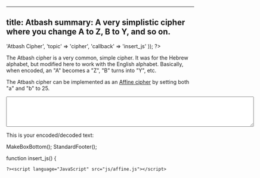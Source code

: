 ----
title: Atbash
summary: A very simplistic cipher where you change A to Z, B to Y, and so on.
----
<?php

require '../../functions.inc';
StandardHeader(array(
		'title' => 'Atbash Cipher',
		'topic' => 'cipher',
		'callback' => 'insert_js'
	));

?>

<p>The Atbash cipher is a very common, simple cipher.  It was for the Hebrew alphabet, but modified here to work with the English alphabet.  Basically, when encoded, an "A" becomes a "Z", "B" turns into "Y", etc.</p>

<p>The Atbash cipher can be implemented as an <a href="affine.php">Affine cipher</a> by setting both "a" and "b" to 25.</p>

<form name="encoder" method=post action="#" onsubmit="return false;">
<p><textarea name="text" rows="5" cols="80"></textarea></p>
</form>
<p>This is your encoded/decoded text:</p>
<?php MakeBoxTop('center'); ?>
<span id='affine'></span>
<?php

MakeBoxBottom();
StandardFooter();


function insert_js() {

	?><script language="JavaScript" src="js/affine.js"></script>
<script language="JavaScript" src="js/util.js"></script>
<script language="JavaScript"><!--
// This code was written by Tyler Akins and placed in the public domain.
// It would be nice if you left this header intact.  http://rumkin.com

function start_update()
{
   if (! document.getElementById)
   {
      alert('Sorry, you need a newer browser.');
      return;
   }

   if ((! document.Affine_Loaded) || (! document.Util_Loaded) ||
       (! document.getElementById('affine')))
   {
      window.setTimeout('start_update()', 100);
      return;
   }
   upd();
}


function upd()
{
   if (IsUnchanged(document.encoder.text))
   {
      window.setTimeout('upd()', 100);
      return;
   }

   var e = document.getElementById('affine');

   if (document.encoder.text.value == '')
   {
      e.innerHTML = 'Type in a message and see the results here!';
   }
   else
   {
      e.innerHTML = SwapSpaces(HTMLEscape(Affine(1, document.encoder.text.value, 25, 25)));
   }

   window.setTimeout('upd()', 100);
}

window.setTimeout('start_update()', 100);

// --></script>
<?php
}

